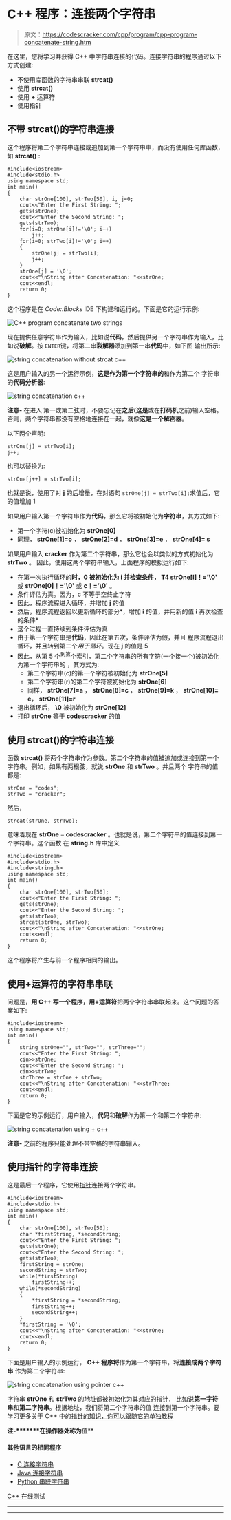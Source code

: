 # C++ 程序：连接两个字符串

> 原文：<https://codescracker.com/cpp/program/cpp-program-concatenate-string.htm>

在这里，您将学习并获得 C++ 中字符串连接的代码。连接字符串的程序通过以下方式创建:

*   不使用库函数的字符串串联 **strcat()**
*   使用 **strcat()**
*   使用 **+** 运算符
*   使用指针

## 不带 strcat()的字符串连接

这个程序将第二个字符串连接或追加到第一个字符串中，而没有使用任何库函数，如 **strcat()** :

```
#include<iostream>
#include<stdio.h>
using namespace std;
int main()
{
    char strOne[100], strTwo[50], i, j=0;
    cout<<"Enter the First String: ";
    gets(strOne);
    cout<<"Enter the Second String: ";
    gets(strTwo);
    for(i=0; strOne[i]!='\0'; i++)
        j++;
    for(i=0; strTwo[i]!='\0'; i++)
    {
        strOne[j] = strTwo[i];
        j++;
    }
    strOne[j] = '\0';
    cout<<"\nString after Concatenation: "<<strOne;
    cout<<endl;
    return 0;
}
```

这个程序是在 *Code::Blocks* IDE 下构建和运行的。下面是它的运行示例:

![C++ program concatenate two strings](img/23b7f395eadd763814cfe5e89121d726.png)

现在提供任意字符串作为输入，比如说**代码**，然后提供另一个字符串作为输入，比如说**破解**。按 `ENTER`键，将第二串**裂解器**添加到第一串**代码**中，如下图 输出所示:

![string concatenation without strcat c++](img/50b71eb89bdf4ccc62a550b013707361.png)

这是用户输入的另一个运行示例，**这是作为第一个字符串的**和作为第二个 字符串的**代码分析器**:

![string concatenation c++](img/2e6f79cde2b91af0a2b3327cf9e94f5b.png)

**注意-** 在进入 第一或第二弦时，不要忘记在**之后(这是**或在**打码机**之前)输入空格。否则，两个字符串都没有空格地连接在一起，就像**这是一个解密器**。

以下两个声明:

```
strOne[j] = strTwo[i];
j++;
```

也可以替换为:

```
strOne[j++] = strTwo[i];
```

也就是说，使用了对 **j** 的后增量，在对语句
`strOne[j] = strTwo[i];`求值后，它的值增加 1

如果用户输入第一个字符串作为**代码**，那么它将被初始化为**字符串**，其方式如下:

*   第一个字符(c)被初始化为 **strOne[0]**
*   同理， **strOne[1]=o** ， **strOne[2]=d** ， **strOne[3]=e** ， **strOne[4]= s**

如果用户输入 **cracker** 作为第二个字符串，那么它也会以类似的方式初始化为 **strTwo** 。 因此，使用这两个字符串输入，上面程序的模拟运行如下:

*   在第一次执行循环的**时，0 被初始化为 **i** 并检查条件， T4 strOne[I]！='\0'** 或 **strOne[0]！='\0'** 或 **c！='\0'** 。
*   条件评估为真。因为，c 不等于空终止字符
*   因此，程序流程进入循环，并增加 **j** 的值
*   然后，程序流程返回以更新循环的部分*，增加 **i** 的值，并用新的值 **i** 再次检查 的条件*
*   这个过程一直持续到条件评估为真
*   由于第一个字符串是**代码**，因此在第五次，条件评估为假，并且 程序流程退出循环，并且转到第二个*用于循环*。现在 **j** 的值是 5
*   因此，从第 5 个<sup>到第</sup>个索引，第二个字符串的所有字符(一个接一个)被初始化为第一个字符串的 ，其方式为:
    *   第二个字符串(c)的第一个字符被初始化为 **strOne[5]**
    *   第二个字符串(r)的第二个字符被初始化为 **strOne[6]**
    *   同样， **strOne[7]=a** ， **strOne[8]=c** ， **strOne[9]=k** ， **strOne[10]= e**， **strOne[11]=r**
*   退出循环后， **\0** 被初始化为 **strOne[12]**
*   打印 **strOne** 等于 **codescracker** 的值

## 使用 strcat()的字符串连接

函数 **strcat()** 将两个字符串作为参数。第二个字符串的值被追加或连接到第一个字符串。例如，如果有两根弦，就说 **strOne** 和 **strTwo** 。并且两个 字符串的值都是:

```
strOne = "codes";
strTwo = "cracker";
```

然后，

```
strcat(strOne, strTwo);
```

意味着现在 **strOne = codescracker** 。也就是说，第二个字符串的值连接到第一个字符串。这个函数 在 **string.h** 库中定义

```
#include<iostream>
#include<stdio.h>
#include<string.h>
using namespace std;
int main()
{
    char strOne[100], strTwo[50];
    cout<<"Enter the First String: ";
    gets(strOne);
    cout<<"Enter the Second String: ";
    gets(strTwo);
    strcat(strOne, strTwo);
    cout<<"\nString after Concatenation: "<<strOne;
    cout<<endl;
    return 0;
}
```

这个程序将产生与前一个程序相同的输出。

## 使用+运算符的字符串串联

问题是，**用 C++ 写一个程序，用+运算符**把两个字符串串联起来。这个问题的答案如下:

```
#include<iostream>
using namespace std;
int main()
{
    string strOne="", strTwo="", strThree="";
    cout<<"Enter the First String: ";
    cin>>strOne;
    cout<<"Enter the Second String: ";
    cin>>strTwo;
    strThree = strOne + strTwo;
    cout<<"\nString after Concatenation: "<<strThree;
    cout<<endl;
    return 0;
}
```

下面是它的示例运行，用户输入，**代码**和**破解**作为第一个和第二个字符串:

![string concatenation using + c++](img/ea2d5b0dad6cce94a3831c52ca70614e.png)

**注意-** 之前的程序只能处理不带空格的字符串输入。

## 使用指针的字符串连接

这是最后一个程序，它使用[指针](/cpp/cpp-pointers.htm)连接两个字符串。

```
#include<iostream>
#include<stdio.h>
using namespace std;
int main()
{
    char strOne[100], strTwo[50];
    char *firstString, *secondString;
    cout<<"Enter the First String: ";
    gets(strOne);
    cout<<"Enter the Second String: ";
    gets(strTwo);
    firstString = strOne;
    secondString = strTwo;
    while(*firstString)
        firstString++;
    while(*secondString)
    {
        *firstString = *secondString;
        firstString++;
        secondString++;
    }
    *firstString = '\0';
    cout<<"\nString after Concatenation: "<<strOne;
    cout<<endl;
    return 0;
}
```

下面是用户输入的示例运行， **C++ 程序将**作为第一个字符串，将**连接成两个字符串** 作为第二个字符串:

![string concatenation using pointer c++](img/9b732cc0e2a4a5f4133b0a5035f72679.png)

字符串 **strOne** 和 **strTwo** 的地址都被初始化为其对应的指针， 比如说**第一字符串**和**第二字符串**。根据地址，我们将第二个字符串的值 连接到第一个字符串。要学习更多关于 C++ 中的[指针的知识，你可以跟随它的单独教程](/cpp/cpp-pointers.htm)

**注-*******在操作器处称为**值**

#### 其他语言的相同程序

*   [C 连接字符串](/c/program/c-program-concatenate-string.htm)
*   [Java 连接字符串](/java/program/java-program-concatenate-string.htm)
*   [Python 串联字符串](/python/program/python-program-concatenate-string.htm)

[C++ 在线测试](/exam/showtest.php?subid=3)

* * *

* * *